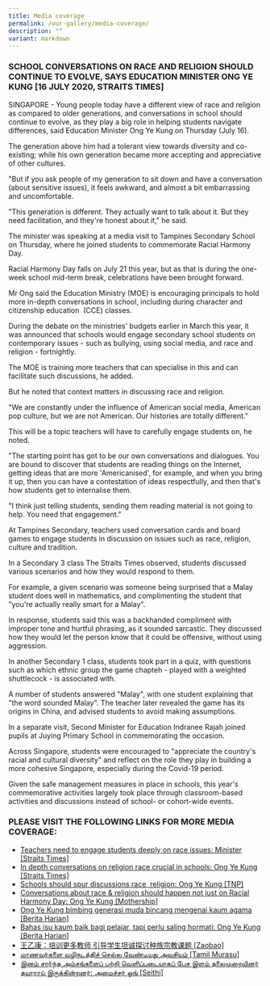 ```yaml
---
title: Media coverage
permalink: /our-gallery/media-coverage/
description: ""
variant: markdown
---
```

### SCHOOL CONVERSATIONS ON RACE AND RELIGION SHOULD CONTINUE TO EVOLVE, SAYS EDUCATION MINISTER ONG YE KUNG [16 JULY 2020, STRAITS TIMES]

SINGAPORE - Young people today have a different view of race and religion as compared to older generations, and conversations in school should continue to evolve, as they play a big role in helping students navigate differences, said Education Minister Ong Ye Kung on Thursday (July 16).

The generation above him had a tolerant view towards diversity and co-existing; while his own generation became more accepting and appreciative of other cultures.

"But if you ask people of my generation to sit down and have a conversation (about sensitive issues), it feels awkward, and almost a bit embarrassing and uncomfortable.

"This generation is different. They actually want to talk about it. But they need facilitation, and they're honest about it," he said.

The minister was speaking at a media visit to Tampines Secondary School on Thursday, where he joined students to commemorate Racial Harmony Day.

Racial Harmony Day falls on July 21 this year, but as that is during the one-week school mid-term break, celebrations have been brought forward.

Mr Ong said the Education Ministry (MOE) is encouraging principals to hold more in-depth conversations in school, including during character and citizenship education  (CCE) classes.

During the debate on the ministries' budgets earlier in March this year, it was announced that schools would engage secondary school students on contemporary issues - such as bullying, using social media, and race and religion - fortnightly.

The MOE is training more teachers that can specialise in this and can facilitate such discussions, he added.

But he noted that context matters in discussing race and religion.

"We are constantly under the influence of American social media, American pop culture, but we are not American. Our histories are totally different."

This will be a topic teachers will have to carefully engage students on, he noted.

"The starting point has got to be our own conversations and dialogues. You are bound to discover that students are reading things on the Internet, getting ideas that are more 'Americanised', for example, and when you bring it up, then you can have a contestation of ideas respectfully, and then that's how students get to internalise them.

"I think just telling students, sending them reading material is not going to help. You need that engagement."

At Tampines Secondary, teachers used conversation cards and board games to engage students in discussion on issues such as race, religion, culture and tradition.

In a Secondary 3 class The Straits Times observed, students discussed various scenarios and how they would respond to them.

For example, a given scenario was someone being surprised that a Malay student does well in mathematics, and complimenting the student that "you're actually really smart for a Malay".

In response, students said this was a backhanded compliment with improper tone and hurtful phrasing, as it sounded sarcastic. They discussed how they would let the person know that it could be offensive, without using aggression.

In another Secondary 1 class, students took part in a quiz, with questions such as which ethnic group the game chapteh - played with a weighted shuttlecock - is associated with.

A number of students answered "Malay", with one student explaining that "the word sounded Malay". The teacher later revealed the game has its origins in China, and advised students to avoid making assumptions.

In a separate visit, Second Minister for Education Indranee Rajah joined pupils at Juying Primary School in commemorating the occasion.

Across Singapore, students were encouraged to "appreciate the country's racial and cultural diversity" and reflect on the role they play in building a more cohesive Singapore, especially during the Covid-19 period.

Given the safe management measures in place in schools, this year's commemorative activities largely took place through classroom-based activities and discussions instead of school- or cohort-wide events.

### PLEASE VISIT THE FOLLOWING LINKS FOR MORE MEDIA COVERAGE:

* [Teachers need to engage students deeply on race issues: Minister [Straits Times]](https://www.straitstimes.com/politics/teachers-need-to-engage-students-deeply-on-race-issues-minister?fbclid=IwAR34x5owmKChxG0SdCeN2HNSt-nNyYY-CK7rTFSKg5uacHsjbLY37KATR98)  
* [In depth conversations on religion race crucial in schools: Ong Ye Kung [Straits Times]](https://www.straitstimes.com/singapore/in-depth-conversations-on-religion-race-crucial-in-schools-ong-ye-kung?fbclid=IwAR34x5owmKChxG0SdCeN2HNSt-nNyYY-CK7rTFSKg5uacHsjbLY37KATR98)   
* [Schools should spur discussions race, religion: Ong Ye Kung [TNP]](https://www.tnp.sg/news/singapore/schools-should-spur-discussions-race-religion-ong-ye-kung?fbclid=IwAR34x5owmKChxG0SdCeN2HNSt-nNyYY-CK7rTFSKg5uacHsjbLY37KATR98) 
* [Conversations about race & religion should happen not just on Racial Harmony Day: Ong Ye Kung [Mothership]](https://mothership.sg/2020/07/race-religion-conversations-schools-moe/?fbclid=IwAR34x5owmKChxG0SdCeN2HNSt-nNyYY-CK7rTFSKg5uacHsjbLY37KATR98)  
* [Ong Ye Kung bimbing generasi muda bincang mengenai kaum agama [Berita Harian]](https://www.beritaharian.sg/setempat/ye-kung-bimbing-generasi-muda-bincang-mengenai-kaum-agama?fbclid=IwAR34x5owmKChxG0SdCeN2HNSt-nNyYY-CK7rTFSKg5uacHsjbLY37KATR98)   
* [Bahas isu kaum baik bagi pelajar, tapi perlu saling hormati: Ong Ye Kung [Berita Harian]](https://berita.mediacorp.sg/mobilem/singapura/bahas-isu-kaum-baik-bagi-pelajar-tapi-perlu-saling-hormati-ong/4479092.html)  
* [王乙康：培训更多教师 引导学生坦诚探讨种族宗教课题 [Zaobao]](https://www.zaobao.com.sg/znews/singapore/story20200717-1069713?fbclid=IwAR34x5owmKChxG0SdCeN2HNSt-nNyYY-CK7rTFSKg5uacHsjbLY37KATR98)  
* [மாணவர்களை வழிநடத்திச் செல்ல வேண்டியது அவசியம் [Tamil Murasu]](https://www.tamilmurasu.com.sg/singapore/story20200717-47984.html?fbclid=IwAR34x5owmKChxG0SdCeN2HNSt-nNyYY-CK7rTFSKg5uacHsjbLY37KATR98)   
* [இனம் சார்ந்த அம்சங்களைப் பற்றி வெளிப்படையாகப் பேச இளம் தலைமுறையினர் தயாராய் இருக்கின்றனர்: அமைச்சர் ஓங் [Seithi]](https://seithi.mediacorp.sg/mobilet/singapore/racial-harmony/4478986.html)